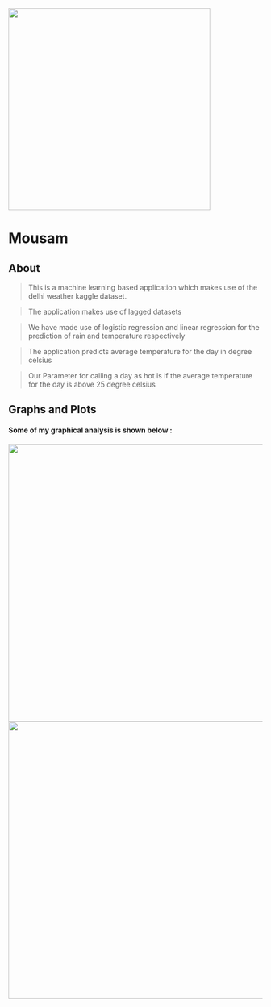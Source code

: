 <img src="https://raw.githubusercontent.com/Raks-coder/Mousam/master/cloud.jpg" width="400">

# Mousam

## About 
> This is a machine learning based application which makes use of the delhi weather kaggle dataset. 

> The application makes use of lagged datasets

> We have made use of logistic regression and linear regression for the prediction of rain and temperature respectively

> The application predicts average temperature for the day in degree celsius

> Our Parameter for calling a day as hot is if the average temperature for the day is above 25 degree celsius

## Graphs and Plots

#### Some of my graphical analysis is shown below : 

<img src="https://raw.githubusercontent.com/Raks-coder/Mousam/master/temp-hum.PNG" width="550">

<img src="https://raw.githubusercontent.com/Raks-coder/Mousam/master/dew-temp.PNG" width="550">
